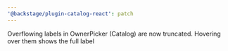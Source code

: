 ```yaml
---
'@backstage/plugin-catalog-react': patch
---
```


Overflowing labels in OwnerPicker (Catalog) are now truncated. Hovering over them shows the full label
